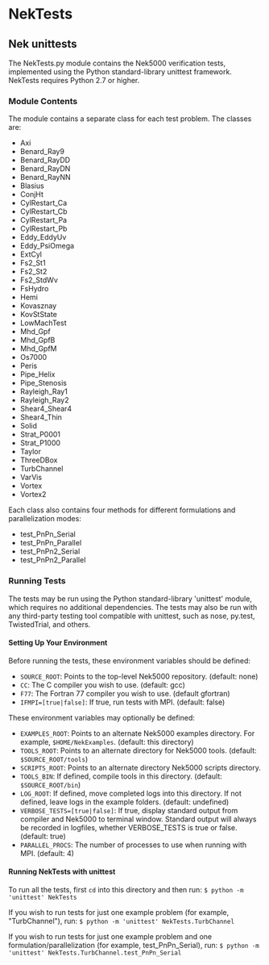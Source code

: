 NekTests
========
Nek unittests
-------------

The NekTests.py module contains the Nek5000 verification tests, implemented 
using the Python standard-library unittest framework.  NekTests requires
Python 2.7 or higher.  

### Module Contents

The module contains a separate class for each test problem.  The classes are:
* Axi
* Benard_Ray9
* Benard_RayDD
* Benard_RayDN
* Benard_RayNN
* Blasius
* ConjHt
* CylRestart_Ca
* CylRestart_Cb
* CylRestart_Pa
* CylRestart_Pb
* Eddy_EddyUv
* Eddy_PsiOmega
* ExtCyl
* Fs2_St1
* Fs2_St2
* Fs2_StdWv
* FsHydro
* Hemi
* Kovasznay
* KovStState
* LowMachTest
* Mhd_Gpf
* Mhd_GpfB
* Mhd_GpfM
* Os7000
* Peris
* Pipe_Helix
* Pipe_Stenosis
* Rayleigh_Ray1
* Rayleigh_Ray2
* Shear4_Shear4
* Shear4_Thin
* Solid
* Strat_P0001
* Strat_P1000
* Taylor
* ThreeDBox
* TurbChannel
* VarVis
* Vortex
* Vortex2

Each class also contains four methods for different formulations and
parallelization modes:
* test_PnPn_Serial
* test_PnPn_Parallel
* test_PnPn2_Serial
* test_PnPn2_Parallel

### Running Tests

The tests may be run using the Python standard-library 'unittest' module, which
requires no additional dependencies.  The tests may also be run with any
third-party testing tool compatible with unittest, such as nose, py.test,
TwistedTrial, and others.  

#### Setting Up Your Environment

Before running the tests, these environment variables should be defined:

* `SOURCE_ROOT`: Points to the top-level Nek5000 repository. (default: none)
* `CC`: The C compiler you wish to use. (default: gcc)
* `F77`: The Fortran 77 compiler you wish to use. (default gfortran)
* `IFMPI=[true|false]`: If true, run tests with MPI. (default: false)

These environment variables may optionally be defined:
* `EXAMPLES_ROOT`: Points to an alternate Nek5000 examples directory.  For
   example, `$HOME/NekExamples`. (default: this directory)
* `TOOLS_ROOT`: Points to an alternate directory for Nek5000 tools. (default:
   `$SOURCE_ROOT/tools`)
* `SCRIPTS_ROOT`: Points to an alternate directory Nek5000 scripts directory. 
* `TOOLS_BIN`: If defined, compile tools in this directory. (default: `$SOURCE_ROOT/bin`)
* `LOG_ROOT`: If defined, move completed logs into this directory.  If not defined,
  leave logs in the example folders.  (default: undefined)
* `VERBOSE_TESTS=[true|false]`: If true, display standard output from compiler and
   Nek5000 to terminal window.  Standard output will always be recorded in
   logfiles, whether VERBOSE_TESTS is true or false.  (default: true)
* `PARALLEL_PROCS`: The number of processes to use when running with MPI.
  (default: 4)

#### Running NekTests with unittest

To run all the tests, first `cd` into this directory and then run:
`$ python -m 'unittest' NekTests`

If you wish to run tests for just one example problem (for example, "TurbChannel"), run:
`$ python -m 'unittest' NekTests.TurbChannel`

If you wish to run tests for just one example problem and one
formulation/parallelization (for example, test_PnPn_Serial), run:
`$ python -m 'unittest' NekTests.TurbChannel.test_PnPn_Serial`
